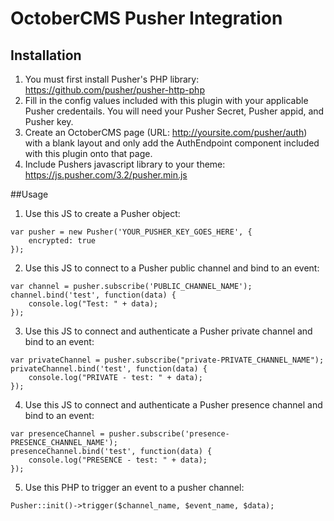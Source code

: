 # OctoberCMS Pusher Integration

## Installation
1) You must first install Pusher's PHP library:
https://github.com/pusher/pusher-http-php
2) Fill in the config values included with this plugin with your applicable Pusher credentails. You will need your Pusher Secret, Pusher appid, and Pusher key.
3) Create an OctoberCMS page (URL: http://yoursite.com/pusher/auth) with a blank layout and only add the AuthEndpoint component included with this plugin onto that page.
4) Include Pushers javascript library to your theme:
https://js.pusher.com/3.2/pusher.min.js

##Usage
1) Use this JS to create a Pusher object:
~~~~
var pusher = new Pusher('YOUR_PUSHER_KEY_GOES_HERE', {
    encrypted: true
});
~~~~
2) Use this JS to connect to a Pusher public channel and bind to an event:
~~~~
var channel = pusher.subscribe('PUBLIC_CHANNEL_NAME');
channel.bind('test', function(data) {
    console.log("Test: " + data);
});
~~~~
3) Use this JS to connect and authenticate a Pusher private channel and bind to an event:
~~~~
var privateChannel = pusher.subscribe("private-PRIVATE_CHANNEL_NAME");
privateChannel.bind('test', function(data) {
    console.log("PRIVATE - test: " + data);
});
~~~~
4) Use this JS to connect and authenticate a Pusher presence channel and bind to an event:
~~~~
var presenceChannel = pusher.subscribe('presence-PRESENCE_CHANNEL_NAME');
presenceChannel.bind('test', function(data) {
    console.log("PRESENCE - test: " + data);
});
~~~~
5) Use this PHP to trigger an event to a pusher channel:
~~~~
Pusher::init()->trigger($channel_name, $event_name, $data);
~~~~